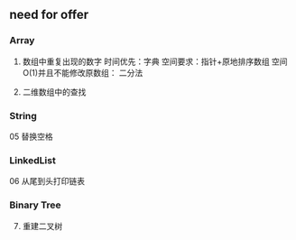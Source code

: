 ## need for offer

### Array 
1. 数组中重复出现的数字
   时间优先：字典
   空间要求：指针+原地排序数组
   空间O(1)并且不能修改原数组： 二分法
   
2. 二维数组中的查找

### String
05 替换空格

### LinkedList
06 从尾到头打印链表

### Binary Tree
07. 重建二叉树
